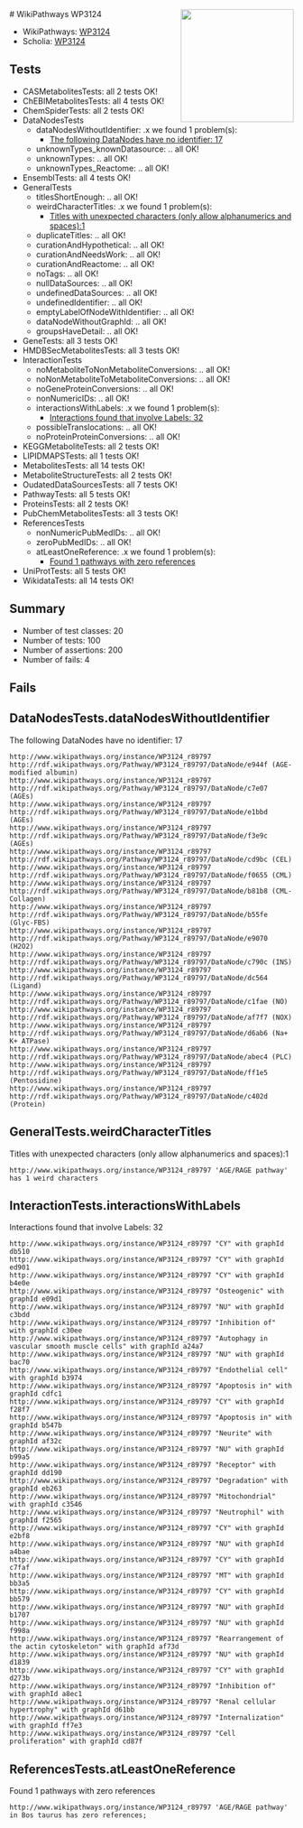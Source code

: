 <img style="float: right; width: 200px" src="https://upload.wikimedia.org/wikipedia/commons/thumb/8/83/Wplogo_with_text_500.png/640px-Wplogo_with_text_500.png" />
# WikiPathways WP3124

* WikiPathways: [WP3124](https://identifiers.org/wikipathways:WP3124)
* Scholia: [WP3124](https://scholia.toolforge.org/wikipathways/WP3124)
## Tests
* CASMetabolitesTests: all 2 tests OK!
* ChEBIMetabolitesTests: all 4 tests OK!
* ChemSpiderTests: all 2 tests OK!
* DataNodesTests
    * dataNodesWithoutIdentifier: .x we found 1 problem(s):
        * [The following DataNodes have no identifier: 17](#8792c497)
    * unknownTypes_knownDatasource: .. all OK!
    * unknownTypes: .. all OK!
    * unknownTypes_Reactome: .. all OK!
* EnsemblTests: all 4 tests OK!
* GeneralTests
    * titlesShortEnough: .. all OK!
    * weirdCharacterTitles: .x we found 1 problem(s):
        * [Titles with unexpected characters (only allow alphanumerics and spaces):1](#fda87b3f)
    * duplicateTitles: .. all OK!
    * curationAndHypothetical: .. all OK!
    * curationAndNeedsWork: .. all OK!
    * curationAndReactome: .. all OK!
    * noTags: .. all OK!
    * nullDataSources: .. all OK!
    * undefinedDataSources: .. all OK!
    * undefinedIdentifier: .. all OK!
    * emptyLabelOfNodeWithIdentifier: .. all OK!
    * dataNodeWithoutGraphId: .. all OK!
    * groupsHaveDetail: .. all OK!
* GeneTests: all 3 tests OK!
* HMDBSecMetabolitesTests: all 3 tests OK!
* InteractionTests
    * noMetaboliteToNonMetaboliteConversions: .. all OK!
    * noNonMetaboliteToMetaboliteConversions: .. all OK!
    * noGeneProteinConversions: .. all OK!
    * nonNumericIDs: .. all OK!
    * interactionsWithLabels: .x we found 1 problem(s):
        * [Interactions found that involve Labels: 32](#fe97a8f8)
    * possibleTranslocations: .. all OK!
    * noProteinProteinConversions: .. all OK!
* KEGGMetaboliteTests: all 2 tests OK!
* LIPIDMAPSTests: all 1 tests OK!
* MetabolitesTests: all 14 tests OK!
* MetaboliteStructureTests: all 2 tests OK!
* OudatedDataSourcesTests: all 7 tests OK!
* PathwayTests: all 5 tests OK!
* ProteinsTests: all 2 tests OK!
* PubChemMetabolitesTests: all 3 tests OK!
* ReferencesTests
    * nonNumericPubMedIDs: .. all OK!
    * zeroPubMedIDs: .. all OK!
    * atLeastOneReference: .x we found 1 problem(s):
        * [Found 1 pathways with zero references](#35eb778e)
* UniProtTests: all 5 tests OK!
* WikidataTests: all 14 tests OK!


## Summary

* Number of test classes: 20
* Number of tests: 100
* Number of assertions: 200
* Number of fails: 4

## Fails

<a name="8792c497" />

## DataNodesTests.dataNodesWithoutIdentifier

The following DataNodes have no identifier: 17
```
http://www.wikipathways.org/instance/WP3124_r89797 http://rdf.wikipathways.org/Pathway/WP3124_r89797/DataNode/e944f (AGE-modified albumin)
http://www.wikipathways.org/instance/WP3124_r89797 http://rdf.wikipathways.org/Pathway/WP3124_r89797/DataNode/c7e07 (AGEs)
http://www.wikipathways.org/instance/WP3124_r89797 http://rdf.wikipathways.org/Pathway/WP3124_r89797/DataNode/e1bbd (AGEs)
http://www.wikipathways.org/instance/WP3124_r89797 http://rdf.wikipathways.org/Pathway/WP3124_r89797/DataNode/f3e9c (AGEs)
http://www.wikipathways.org/instance/WP3124_r89797 http://rdf.wikipathways.org/Pathway/WP3124_r89797/DataNode/cd9bc (CEL)
http://www.wikipathways.org/instance/WP3124_r89797 http://rdf.wikipathways.org/Pathway/WP3124_r89797/DataNode/f0655 (CML)
http://www.wikipathways.org/instance/WP3124_r89797 http://rdf.wikipathways.org/Pathway/WP3124_r89797/DataNode/b81b8 (CML-Collagen)
http://www.wikipathways.org/instance/WP3124_r89797 http://rdf.wikipathways.org/Pathway/WP3124_r89797/DataNode/b55fe (Glyc-FBS)
http://www.wikipathways.org/instance/WP3124_r89797 http://rdf.wikipathways.org/Pathway/WP3124_r89797/DataNode/e9070 (H2O2)
http://www.wikipathways.org/instance/WP3124_r89797 http://rdf.wikipathways.org/Pathway/WP3124_r89797/DataNode/c790c (INS)
http://www.wikipathways.org/instance/WP3124_r89797 http://rdf.wikipathways.org/Pathway/WP3124_r89797/DataNode/dc564 (Ligand)
http://www.wikipathways.org/instance/WP3124_r89797 http://rdf.wikipathways.org/Pathway/WP3124_r89797/DataNode/c1fae (NO)
http://www.wikipathways.org/instance/WP3124_r89797 http://rdf.wikipathways.org/Pathway/WP3124_r89797/DataNode/af7f7 (NOX)
http://www.wikipathways.org/instance/WP3124_r89797 http://rdf.wikipathways.org/Pathway/WP3124_r89797/DataNode/d6ab6 (Na+ K+ ATPase)
http://www.wikipathways.org/instance/WP3124_r89797 http://rdf.wikipathways.org/Pathway/WP3124_r89797/DataNode/abec4 (PLC)
http://www.wikipathways.org/instance/WP3124_r89797 http://rdf.wikipathways.org/Pathway/WP3124_r89797/DataNode/ff1e5 (Pentosidine)
http://www.wikipathways.org/instance/WP3124_r89797 http://rdf.wikipathways.org/Pathway/WP3124_r89797/DataNode/c402d (Protein)
```

<a name="fda87b3f" />

## GeneralTests.weirdCharacterTitles

Titles with unexpected characters (only allow alphanumerics and spaces):1
```
http://www.wikipathways.org/instance/WP3124_r89797 'AGE/RAGE pathway' has 1 weird characters
```

<a name="fe97a8f8" />

## InteractionTests.interactionsWithLabels

Interactions found that involve Labels: 32
```
http://www.wikipathways.org/instance/WP3124_r89797 "CY" with graphId db510
http://www.wikipathways.org/instance/WP3124_r89797 "CY" with graphId ed901
http://www.wikipathways.org/instance/WP3124_r89797 "CY" with graphId b4e0e
http://www.wikipathways.org/instance/WP3124_r89797 "Osteogenic" with graphId e09d1
http://www.wikipathways.org/instance/WP3124_r89797 "NU" with graphId c3bdd
http://www.wikipathways.org/instance/WP3124_r89797 "Inhibition of" with graphId c30ee
http://www.wikipathways.org/instance/WP3124_r89797 "Autophagy in vascular smooth muscle cells" with graphId a24a7
http://www.wikipathways.org/instance/WP3124_r89797 "NU" with graphId bac70
http://www.wikipathways.org/instance/WP3124_r89797 "Endothelial cell" with graphId b3974
http://www.wikipathways.org/instance/WP3124_r89797 "Apoptosis in" with graphId cdfc1
http://www.wikipathways.org/instance/WP3124_r89797 "CY" with graphId f28f7
http://www.wikipathways.org/instance/WP3124_r89797 "Apoptosis in" with graphId b547b
http://www.wikipathways.org/instance/WP3124_r89797 "Neurite" with graphId af32c
http://www.wikipathways.org/instance/WP3124_r89797 "NU" with graphId b99a5
http://www.wikipathways.org/instance/WP3124_r89797 "Receptor" with graphId dd190
http://www.wikipathways.org/instance/WP3124_r89797 "Degradation" with graphId eb263
http://www.wikipathways.org/instance/WP3124_r89797 "Mitochondrial" with graphId c3546
http://www.wikipathways.org/instance/WP3124_r89797 "Neutrophil" with graphId f2565
http://www.wikipathways.org/instance/WP3124_r89797 "CY" with graphId e2bf8
http://www.wikipathways.org/instance/WP3124_r89797 "NU" with graphId a4bae
http://www.wikipathways.org/instance/WP3124_r89797 "CY" with graphId c7faf
http://www.wikipathways.org/instance/WP3124_r89797 "MT" with graphId bb3a5
http://www.wikipathways.org/instance/WP3124_r89797 "CY" with graphId bb579
http://www.wikipathways.org/instance/WP3124_r89797 "NU" with graphId b1707
http://www.wikipathways.org/instance/WP3124_r89797 "NU" with graphId f998a
http://www.wikipathways.org/instance/WP3124_r89797 "Rearrangement of the actin cytoskeleton" with graphId af73d
http://www.wikipathways.org/instance/WP3124_r89797 "NU" with graphId d1839
http://www.wikipathways.org/instance/WP3124_r89797 "CY" with graphId d273b
http://www.wikipathways.org/instance/WP3124_r89797 "Inhibition of" with graphId a8ec1
http://www.wikipathways.org/instance/WP3124_r89797 "Renal cellular hypertrophy" with graphId d61bb
http://www.wikipathways.org/instance/WP3124_r89797 "Internalization" with graphId ff7e3
http://www.wikipathways.org/instance/WP3124_r89797 "Cell proliferation" with graphId cd87f
```

<a name="35eb778e" />

## ReferencesTests.atLeastOneReference

Found 1 pathways with zero references
```
http://www.wikipathways.org/instance/WP3124_r89797 'AGE/RAGE pathway' in Bos taurus has zero references; 
```

